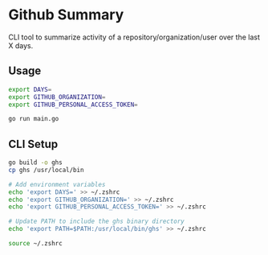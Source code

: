 # Github Summary

CLI tool to summarize activity of a repository/organization/user over the last X days.

## Usage

```bash
export DAYS=
export GITHUB_ORGANIZATION=
export GITHUB_PERSONAL_ACCESS_TOKEN=

go run main.go
```

## CLI Setup

```bash
go build -o ghs
cp ghs /usr/local/bin

# Add environment variables
echo 'export DAYS=' >> ~/.zshrc
echo 'export GITHUB_ORGANIZATION=' >> ~/.zshrc
echo 'export GITHUB_PERSONAL_ACCESS_TOKEN=' >> ~/.zshrc

# Update PATH to include the ghs binary directory
echo 'export PATH=$PATH:/usr/local/bin/ghs' >> ~/.zshrc

source ~/.zshrc
```

<!-- 
TODO: 
- For each of the results, show all PRs and Issues in the last X days.
- Just show top PRs and Issues?
- Rank repo or issues/prs by activity?
- Activity includes #commit, #prs, #issues ?
- Be able to show old PRs which are being commented on?

- Event types include Push, PR Comment, PR Review, 

	// client.Repositories.ListCommitActivity()
	// client.PullRequests.List()
	// client.Issues.List()
	// client.Activity.ListRepositoryNotifications()
-->

<!-- 
DONE:
- First start by listing repositories which had the most activity in the past DAYS
- Don't list repos which have zero activity.
-->